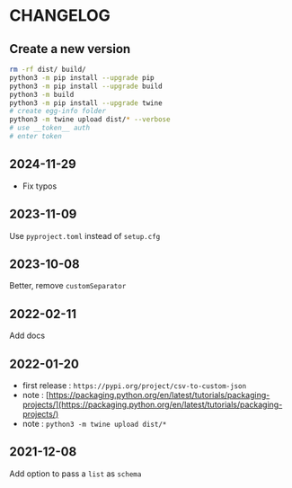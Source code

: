 # CHANGELOG

## Create a new version

```sh
rm -rf dist/ build/
python3 -m pip install --upgrade pip
python3 -m pip install --upgrade build
python3 -m build
python3 -m pip install --upgrade twine
# create egg-info folder
python3 -m twine upload dist/* --verbose
# use __token__ auth
# enter token
```

## 2024-11-29

- Fix typos

## 2023-11-09

Use `pyproject.toml` instead of `setup.cfg`

## 2023-10-08

Better, remove `customSeparator`

## 2022-02-11

Add docs

## 2022-01-20

- first release : `https://pypi.org/project/csv-to-custom-json`
- note : [https://packaging.python.org/en/latest/tutorials/packaging-projects/](https://packaging.python.org/en/latest/tutorials/packaging-projects/)
- note : `python3 -m twine upload dist/*`

## 2021-12-08

Add option to pass a `list` as `schema`
